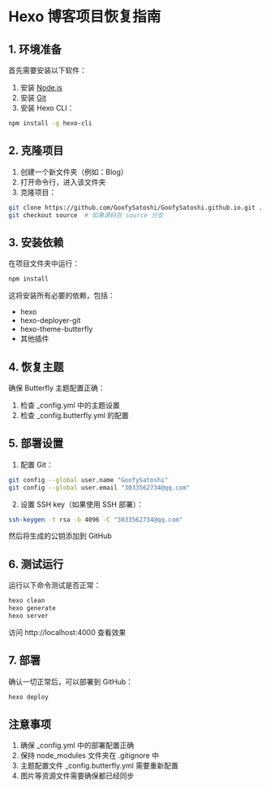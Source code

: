 # Hexo 博客项目恢复指南

## 1. 环境准备

首先需要安装以下软件：

1. 安装 [Node.js](https://nodejs.org/)
2. 安装 [Git](https://git-scm.com/)
3. 安装 Hexo CLI：
```bash
npm install -g hexo-cli
```

## 2. 克隆项目

1. 创建一个新文件夹（例如：Blog）
2. 打开命令行，进入该文件夹
3. 克隆项目：
```bash
git clone https://github.com/GoofySatoshi/GoofySatoshi.github.io.git .
git checkout source  # 如果源码在 source 分支
```

## 3. 安装依赖

在项目文件夹中运行：
```bash
npm install
```

这将安装所有必要的依赖，包括：
- hexo
- hexo-deployer-git
- hexo-theme-butterfly
- 其他插件

## 4. 恢复主题

确保 Butterfly 主题配置正确：
1. 检查 _config.yml 中的主题设置
2. 检查 _config.butterfly.yml 的配置

## 5. 部署设置

1. 配置 Git：
```bash
git config --global user.name "GoofySatoshi"
git config --global user.email "3033562734@qq.com"
```

2. 设置 SSH key（如果使用 SSH 部署）：
```bash
ssh-keygen -t rsa -b 4096 -C "3033562734@qq.com"
```
然后将生成的公钥添加到 GitHub

## 6. 测试运行

运行以下命令测试是否正常：
```bash
hexo clean
hexo generate
hexo server
```

访问 http://localhost:4000 查看效果

## 7. 部署

确认一切正常后，可以部署到 GitHub：
```bash
hexo deploy
```

## 注意事项

1. 确保 _config.yml 中的部署配置正确
2. 保持 node_modules 文件夹在 .gitignore 中
3. 主题配置文件 _config.butterfly.yml 需要重新配置
4. 图片等资源文件需要确保都已经同步 